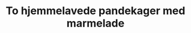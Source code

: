 ---
title: 'To hjemmelavede pandekager med marmelade'
description: null
image: d9d5d79be0895e984bbd42f6b5d0861b8252c244
price: '25'
size: '2'
meta:
    id: 8xde2f81ba24a8951658a45583feed4a98b4f37e
    parentId: f20f57fa9c3d8bff0902cfb33f350091a3a48d51
    language: da
---